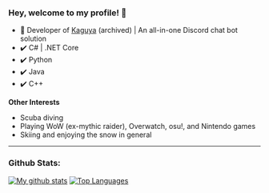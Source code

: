 ### Hey, welcome to my profile! 👋

- 🔭 Developer of [Kaguya](https://github.com/kaguyabot/Kaguya) (archived) | An all-in-one Discord chat bot solution
- ✔️ C# | .NET Core
- ✔️ Python
- ✔️ Java
- ✔️ C++

**Other Interests**
- Scuba diving
- Playing WoW (ex-mythic raider), Overwatch, osu!, and Nintendo games
- Skiing and enjoying the snow in general
---
### Github Stats:
[![My github stats](https://github-readme-stats.vercel.app/api?username=hburn7&count_private=true&show_icons=true&theme=radical)](https://github.com/anuraghazra/github-readme-stats)
[![Top Languages](https://github-readme-stats.vercel.app/api/top-langs/?username=hburn7&theme=radical)](https://github.com/anuraghazra/github-readme-stats)
